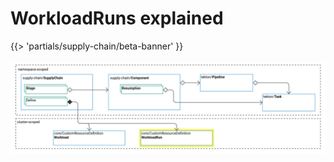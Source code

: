 # WorkloadRuns explained

{{> 'partials/supply-chain/beta-banner' }}

![core-concepts-workloadruns.jpg](./images/core-concepts-workloadruns.jpg)